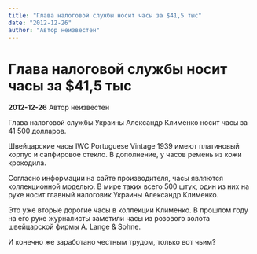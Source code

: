```yaml
---
title: "Глава налоговой службы носит часы за $41,5 тыс"
date: "2012-12-26"
author: "Автор неизвестен"
---
```


# Глава налоговой службы носит часы за $41,5 тыс

**2012-12-26** Автор неизвестен

Глава налоговой службы Украины Александр Клименко носит часы за 41 500 долларов.

Швейцарские часы IWC Portuguese Vintage 1939 имеют платиновый корпус и сапфировое стекло. В дополнение, у часов ремень из кожи крокодила.

Согласно информации на сайте производителя, часы являются коллекционной моделью. В мире таких всего 500 штук, один из них на руке носит главный налоговик Украины Александр Клименко.

Это уже вторые дорогие часы в коллекции Клименко. В прошлом году на его руке журналисты заметили часы из розового золота швейцарской фирмы A. Lange & Sohne.

И конечно же заработано честным трудом, только вот чьим?